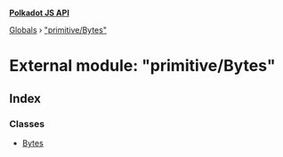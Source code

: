 **[Polkadot JS API](../README.md)**

[Globals](../globals.md) › ["primitive/Bytes"](_primitive_bytes_.md)

# External module: "primitive/Bytes"

## Index

### Classes

* [Bytes](../classes/_primitive_bytes_.bytes.md)